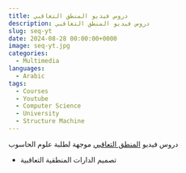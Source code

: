 ```yaml
---
title: دروس فيديو المنطق التعاقبي 
description: دروس فيديو المنطق التعاقبي 
slug: seq-yt
date: 2024-08-28 00:00:00+0000
image: seq-yt.jpg
categories:
  - Multimedia
languages:
  - Arabic
tags:
  - Courses
  - Youtube
  - Computer Science
  - University
  - Structure Machine
---
```


دروس فيديو [المنطق التعاقبي](https://www.youtube.com/playlist?list=PL6rWyhpXGJmd5FkqaCReg-WO2ZJzDHEcC)
موجهة لطلبة علوم الحاسوب 

 - تصميم الدارات المنطقية التعاقبية 


